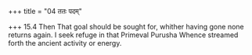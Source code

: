 +++
title = "04 ततः पदम्"

+++
15.4 Then That goal should be sought for, whither having gone none
returns again. I seek refuge in that Primeval Purusha Whence streamed
forth the ancient activity or energy.
